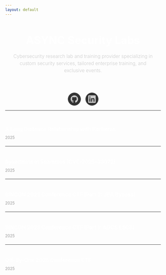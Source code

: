 ```yaml
---
layout: default
---
```

<div class="hero-section">
  <div class="hero-content">
    <h1 class="company-title">ASYNC Security Labs</h1>
    <p class="company-tagline">Cybersecurity research lab and training provider specializing in custom security services, tailored enterprise training, and exclusive events.</p>
  </div>
</div>

<div class="social-section">
  <div class="social-links">
    <a href="https://github.com/ASYNC-Security" class="social-link github" aria-label="GitHub">
      <svg width="24" height="24" viewBox="0 0 24 24" fill="currentColor">
        <path d="M12 0c-6.626 0-12 5.373-12 12 0 5.302 3.438 9.8 8.207 11.387.599.111.793-.261.793-.577v-2.234c-3.338.726-4.033-1.416-4.033-1.416-.546-1.387-1.333-1.756-1.333-1.756-1.089-.745.083-.729.083-.729 1.205.084 1.839 1.237 1.839 1.237 1.07 1.834 2.807 1.304 3.492.997.107-.775.418-1.305.762-1.604-2.665-.305-5.467-1.334-5.467-5.931 0-1.311.469-2.381 1.236-3.221-.124-.303-.535-1.524.117-3.176 0 0 1.008-.322 3.301 1.23.957-.266 1.983-.399 3.003-.404 1.02.005 2.047.138 3.006.404 2.291-1.552 3.297-1.23 3.297-1.23.653 1.653.242 2.874.118 3.176.77.84 1.235 1.911 1.235 3.221 0 4.609-2.807 5.624-5.479 5.921.43.372.823 1.102.823 2.222v3.293c0 .319.192.694.801.576 4.765-1.589 8.199-6.086 8.199-11.386 0-6.627-5.373-12-12-12z"/>
      </svg>
    </a>
    <a href="https://www.linkedin.com/company/async-security-labs/" class="social-link linkedin" aria-label="LinkedIn">
      <svg width="24" height="24" viewBox="0 0 24 24" fill="currentColor">
        <path d="M20.447 20.452h-3.554v-5.569c0-1.328-.027-3.037-1.852-3.037-1.853 0-2.136 1.445-2.136 2.939v5.667H9.351V9h3.414v1.561h.046c.477-.9 1.637-1.85 3.37-1.85 3.601 0 4.267 2.37 4.267 5.455v6.286zM5.337 7.433c-1.144 0-2.063-.926-2.063-2.065 0-1.138.92-2.063 2.063-2.063 1.14 0 2.064.925 2.064 2.063 0 1.139-.925 2.065-2.064 2.065zm1.782 13.019H3.555V9h3.564v11.452zM22.225 0H1.771C.792 0 0 .774 0 1.729v20.542C0 23.227.792 24 1.771 24h20.451C23.2 24 24 23.227 24 22.271V1.729C24 .774 23.2 0 22.222 0h.003z"/>
      </svg>
    </a>
  </div>
</div>

<div class="posts-section">
  <div class="posts-list">
    <article class="post-item">
      <h3><a href="./kerberos-ldr">A Long Distance Relationship with Kerberos</a></h3>
      <span class="post-date">2025</span>
    </article>
    <article class="post-item">
      <h3><a href="./sysadmins-in-shambles">Sysadmins in Shambles (CVE-2025-33073)</a></h3>
      <span class="post-date">2025</span>
    </article>
    <article class="post-item">
      <h3><a href="./sincon-2025-jea">SINCON 2025 Conference CTF (Part 2: JEA Bypass)</a></h3>
      <span class="post-date">2025</span>
    </article>
    <article class="post-item">
      <h3><a href="./sincon-2025-adcs-relay.html">SINCON 2025 Conference CTF (Part 1: ADCS ESC8)</a></h3>
      <span class="post-date">2025</span>
    </article>
    <article class="post-item">
      <h3><a href="./offbyone-2025.html">Off-By-One 2025 Conference CTF</a></h3>
      <span class="post-date">2025</span>
    </article>
  </div>
</div>

<style>
.hero-section {
    text-align: center;
    padding: 60px 0 0px 0;
    margin-bottom: 20px;
}

.hero-content {
    max-width: 600px;
    margin: 0 auto;
    padding: 0 20px;
}

.company-title {
    font-size: 3.5em;
    font-weight: 700;
    color: #fff;
    margin: 0 0 20px 0;
}

.company-tagline {
    font-size: 1.2em;
    color: #ccc;
    margin: 0;
    font-weight: 300;
    line-height: 1.5;
}

.social-section {
    text-align: center;
    padding: 20px 0;
    margin-bottom: 40px;
    border-bottom: 1px solid #333;
}

.social-links {
    display: flex;
    justify-content: center;
    gap: 20px;
}

.social-link {
    display: flex;
    align-items: center;
    justify-content: center;
    width: 45px;
    height: 45px;
    background: #333;
    border-radius: 50%;
    color: #ccc;
    text-decoration: none;
    transition: all 0.3s ease;
    border: 1px solid #444;
}

.social-link:hover {
    color: #fff;
    transform: translateY(-2px);
}

.posts-section {
    max-width: 700px;
    margin: 0 auto;
}

.posts-list {
    display: flex;
    flex-direction: column;
    gap: 20px;
}

.post-item {
    display: flex;
    justify-content: space-between;
    align-items: center;
    padding: 20px 0;
    border-bottom: 1px solid #333;
}

.post-item:last-child {
    border-bottom: none;
}

.post-item h3 {
    margin: 0;
    font-size: 1.2em;
    flex: 1;
}

.post-item h3 a {
    color: #fff;
    text-decoration: none;
    transition: color 0.3s ease;
}

.post-item h3 a:hover {
    color: #4da6ff;
}

.post-date {
    color: #999;
    font-size: 0.9em;
    margin-left: 20px;
}

@media only screen and (max-width: 968px) {
    .hero-section {
        padding: 40px 0 30px 0;
        margin-bottom: 15px;
    }

    header {
        display: block;
        width: 100%;
        margin: 0 auto;
        text-align: center;
    }

    header a {
        display: none;
    }
    
    header img {
        width: 50%;
    }

    .company-title {
        font-size: 2.5em;
    }

    .company-tagline {
        font-size: 1.1em;
    }

    .social-section {
        padding: 15px 0;
        margin-bottom: 30px;
    }

    .social-links {
        gap: 15px;
    }

    .social-link {
        width: 40px;
        height: 40px;
    }

    .post-item {
        flex-direction: column;
        align-items: flex-start;
        gap: 10px;
    }

    .post-date {
        margin-left: 0;
    }
}
</style>
